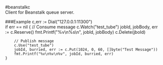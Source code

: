 #beanstalkc    
Client for Beanstalk queue server.

###Example 
    c,err := Dial("127.0.0.1:11300")    
    if err == nil {
        // Consume message
        c.Watch("test_tube")
        jobId, jobBody, err := c.Reserve()
        fmt.Printf("%v\n%s\n", jobId, jobBody)
        c.Delete(jboId)
        
        // Publish message
        c.Use("test_tube")
        jobId, burried, err := c.Put(1024, 0, 60, []byte("Test Message"))
        fmt.Printf("%v\n%v\n%v", jobId, burried, err)
    }

